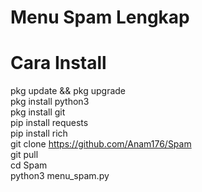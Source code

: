 # Menu Spam Lengkap

# Cara Install
pkg update && pkg upgrade  
pkg install python3  
pkg install git  
pip install requests  
pip install rich  
git clone https://github.com/Anam176/Spam  
git pull  
cd Spam  
python3 menu_spam.py  
